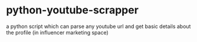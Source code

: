 # python-youtube-scrapper
a python script which can parse any youtube url and get basic details about the profile (in influencer marketing space)

